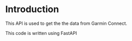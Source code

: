 # Introduction 

This API is used to get the the data from Garmin Connect.

This code is written using FastAPI
